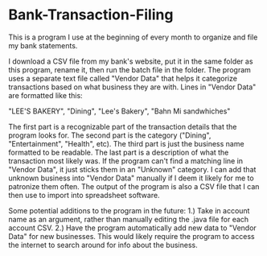 # Bank-Transaction-Filing
This is a program I use at the beginning of every month to organize and file my bank statements.

I download a CSV file from my bank's website, put it in the same folder as this program, rename it, then run the batch file in the folder. The program uses a separate text file called "Vendor Data" that helps it categorize transactions based on what business they are with. Lines in "Vendor Data" are formatted like this:

"LEE'S BAKERY", "Dining", "Lee's Bakery", "Bahn Mi sandwhiches"

The first part is a recognizable part of the transaction details that the program looks for. The second part is the category ("Dining", "Entertainment", "Health", etc). The third part is just the business name formatted to be readable. The last part is a description of what the transaction most likely was. If the program can't find a matching line in "Vendor Data", it just sticks them in an "Unknown" category. I can add that unknown business into "Vendor Data" manually if I deem it likely for me to patronize them often. The output of the program is also a CSV file that I can then use to import into spreadsheet software.

Some potential additions to the program in the future:
1.) Take in account name as an argument, rather than manually editing the .java file for each account CSV.
2.) Have the program automatically add new data to "Vendor Data" for new businesses. This would likely require the program to access the internet to search around for info about the business.
